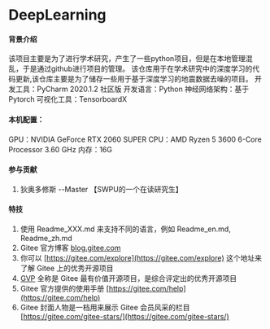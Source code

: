 # DeepLearning

#### 背景介绍

该项目主要是为了进行学术研究，产生了一些python项目，但是在本地管理混乱，于是通过github进行项目的管理。
该仓库用于在学术研究中的深度学习的代码更新,该仓库主要是为了储存一些用于基于深度学习的地震数据去噪的项目。
开发工具：PyCharm 2020.1.2 社区版
开发语言：Python
神经网络架构：基于Pytorch
可视化工具：TensorboardX


#### 本机配置：

GPU：NVIDIA GeForce RTX 2060 SUPER
CPU：AMD Ryzen 5 3600 6-Core Processor 3.60 GHz
内存：16G


#### 参与贡献

1.  狄奥多修斯  --Master 【SWPU的一个在读研究生】


#### 特技

1.  使用 Readme\_XXX.md 来支持不同的语言，例如 Readme\_en.md, Readme\_zh.md
2.  Gitee 官方博客 [blog.gitee.com](https://blog.gitee.com)
3.  你可以 [https://gitee.com/explore](https://gitee.com/explore) 这个地址来了解 Gitee 上的优秀开源项目
4.  [GVP](https://gitee.com/gvp) 全称是 Gitee 最有价值开源项目，是综合评定出的优秀开源项目
5.  Gitee 官方提供的使用手册 [https://gitee.com/help](https://gitee.com/help)
6.  Gitee 封面人物是一档用来展示 Gitee 会员风采的栏目 [https://gitee.com/gitee-stars/](https://gitee.com/gitee-stars/)
